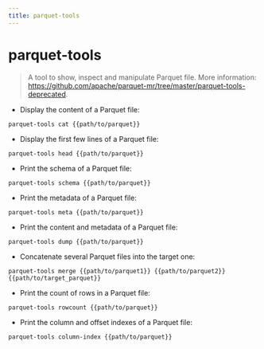 ```yaml
---
title: parquet-tools
---
```

# parquet-tools

> A tool to show, inspect and manipulate Parquet file.
> More information: <https://github.com/apache/parquet-mr/tree/master/parquet-tools-deprecated>.

- Display the content of a Parquet file:

`parquet-tools cat {{path/to/parquet}}`

- Display the first few lines of a Parquet file:

`parquet-tools head {{path/to/parquet}}`

- Print the schema of a Parquet file:

`parquet-tools schema {{path/to/parquet}}`

- Print the metadata of a Parquet file:

`parquet-tools meta {{path/to/parquet}}`

- Print the content and metadata of a Parquet file:

`parquet-tools dump {{path/to/parquet}}`

- Concatenate several Parquet files into the target one:

`parquet-tools merge {{path/to/parquet1}} {{path/to/parquet2}} {{path/to/target_parquet}}`

- Print the count of rows in a Parquet file:

`parquet-tools rowcount {{path/to/parquet}}`

- Print the column and offset indexes of a Parquet file:

`parquet-tools column-index {{path/to/parquet}}`
